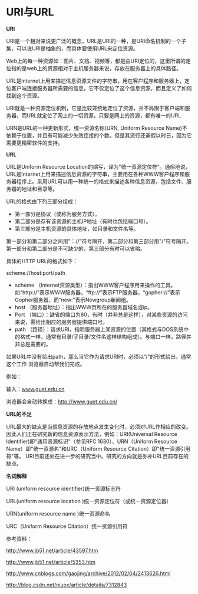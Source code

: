 # URI与URL


**URI**

URI是一个相对来说更广泛的概念，URL是URI的一种，是URI命名机制的一个子集，可以说URI是抽象的，而具体要使用URL来定位资源。

Web上的每一种资源如：图片、文档、视频等，都是由URI定位的，这里所谓的定位指的是web上的资源相对于主机服务器来说，存放在服务器上的具体路径。

URL是internet上用来描述信息资源文件的字符串，用在客户程序和服务器上，定位客户端连接服务器所需要的信息，它不仅定位了这个信息资源，而且定义了如何找到这个资源。

URI就是一种资源定位机制，它是比较笼统地定位了资源，并不局限于客户端和服务器，而URL就定位了网上的一切资源，只要是网上的资源，都有唯一的URL.

URN是URL的一种更新形式，统一资源名称(URN, Uniform Resource Name)不依赖于位置，并且有可能减少失效连接的个数。但是其流行还需假以时日，因为它需要更精密软件的支持。

**URL**

URL是Uniform Resource Location的缩写，译为"统一资源定位符"。通俗地说，URL是Internet上用来描述信息资源的字符串，主要用在各种WWW客户程序和服务器程序上。采用URL可以用一种统一的格式来描述各种信息资源，包括文件、服务器的地址和目录等。

URL的格式由下列三部分组成：
 
* 第一部分是协议（或称为服务方式）。
* 第二部分是存有该资源的主机IP地址（有时也包括端口号）。
* 第三部分是主机资源的具体地址，如目录和文件名等。
 
第一部分和第二部分之间用"：//"符号隔开，第二部分和第三部分用"/"符号隔开。第一部分和第二部分是不可缺少的，第三部分有时可以省略。

具体的HTTP URL的格式如下：

scheme://host:port/path

* scheme （Internet资源类型）：指出WWW客户程序用来操作的工具。如“http://”表示WWW服务器，“ftp://”表示FTP服务器，“gopher://”表示Gopher服务器，而“new:”表示Newgroup新闻组。
* host   （服务器地址）：指出WWW页所在的服务器域名或ip。
* Port   （端口）：缺省的端口为80，有时（并非总是这样），对某些资源的访问来说，需给出相应的服务器提供端口号。
* path   （路径）：请求URI，指明服务器上某资源的位置（其格式与DOS系统中的格式一样，通常有目录/子目录/文件名这样结构组成）。与端口一样，路径并非总是需要的。

如果URL中没有给出path，那么当它作为请求URI时，必须以“/”的形式给出，通常这个工作 浏览器自动帮我们完成。

例如：

输入：www.guet.edu.cn

浏览器会自动转换成：http://www.guet.edu.cn/

**URL的不足**

URL最大的缺点是当信息资源的存放地点发生变化时，必须对URL作相应的改变。因此人们正在研究新的信息资源表示方法，例如：URI(Universal Resource Identifier)即"通用资源标识"（参见RFC 1630）、URN（Uniform Resource Name）即"统一资源名"和URC（Uniform Resource Citation）即"统一资源引用符"等。
URI目前还处在进一步的研究当中。研究的方向就是弥补URL目前存在的缺点。 

**名词解释**

URI (uniform resource identifier)统一资源标志符

URL(uniform resource location )统一资源定位符（或统一资源定位器）

URN(uniform resource name )统一资源命名

URC（Uniform Resource Citation）统一资源引用符

参考资料：

http://www.jb51.net/article/43597.htm

http://www.jb51.net/article/5353.htm

http://www.cnblogs.com/gaojing/archive/2012/02/04/2413626.html

http://blog.csdn.net/niuox/article/details/7312843

